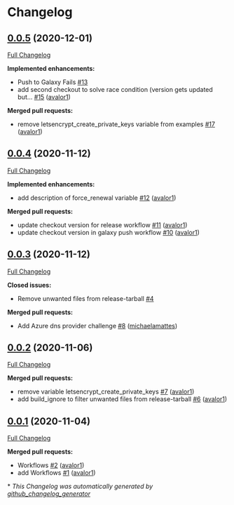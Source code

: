 # Changelog

## [0.0.5](https://github.com/T-Systems-MMS/ansible-collection-letsencrypt/tree/0.0.5) (2020-12-01)

[Full Changelog](https://github.com/T-Systems-MMS/ansible-collection-letsencrypt/compare/0.0.4...0.0.5)

**Implemented enhancements:**

- Push to Galaxy Fails [\#13](https://github.com/T-Systems-MMS/ansible-collection-letsencrypt/issues/13)
- add second checkout to solve race condition \(version gets updated but… [\#15](https://github.com/T-Systems-MMS/ansible-collection-letsencrypt/pull/15) ([avalor1](https://github.com/avalor1))

**Merged pull requests:**

- remove letsencrypt\_create\_private\_keys variable from examples [\#17](https://github.com/T-Systems-MMS/ansible-collection-letsencrypt/pull/17) ([avalor1](https://github.com/avalor1))

## [0.0.4](https://github.com/T-Systems-MMS/ansible-collection-letsencrypt/tree/0.0.4) (2020-11-12)

[Full Changelog](https://github.com/T-Systems-MMS/ansible-collection-letsencrypt/compare/0.0.3...0.0.4)

**Implemented enhancements:**

- add description of force\_renewal variable [\#12](https://github.com/T-Systems-MMS/ansible-collection-letsencrypt/pull/12) ([avalor1](https://github.com/avalor1))

**Merged pull requests:**

- update checkout version for release workflow [\#11](https://github.com/T-Systems-MMS/ansible-collection-letsencrypt/pull/11) ([avalor1](https://github.com/avalor1))
- update checkout version in galaxy push workflow [\#10](https://github.com/T-Systems-MMS/ansible-collection-letsencrypt/pull/10) ([avalor1](https://github.com/avalor1))

## [0.0.3](https://github.com/T-Systems-MMS/ansible-collection-letsencrypt/tree/0.0.3) (2020-11-12)

[Full Changelog](https://github.com/T-Systems-MMS/ansible-collection-letsencrypt/compare/0.0.2...0.0.3)

**Closed issues:**

- Remove unwanted files from release-tarball  [\#4](https://github.com/T-Systems-MMS/ansible-collection-letsencrypt/issues/4)

**Merged pull requests:**

- Add Azure dns provider challenge [\#8](https://github.com/T-Systems-MMS/ansible-collection-letsencrypt/pull/8) ([michaelamattes](https://github.com/michaelamattes))

## [0.0.2](https://github.com/T-Systems-MMS/ansible-collection-letsencrypt/tree/0.0.2) (2020-11-06)

[Full Changelog](https://github.com/T-Systems-MMS/ansible-collection-letsencrypt/compare/0.0.1...0.0.2)

**Merged pull requests:**

- remove variable letsencrypt\_create\_private\_keys [\#7](https://github.com/T-Systems-MMS/ansible-collection-letsencrypt/pull/7) ([avalor1](https://github.com/avalor1))
- add build\_ignore to filter unwanted files from release-tarball [\#6](https://github.com/T-Systems-MMS/ansible-collection-letsencrypt/pull/6) ([avalor1](https://github.com/avalor1))

## [0.0.1](https://github.com/T-Systems-MMS/ansible-collection-letsencrypt/tree/0.0.1) (2020-11-04)

[Full Changelog](https://github.com/T-Systems-MMS/ansible-collection-letsencrypt/compare/6c0445f6769360d1b8ea12df58483ac4a8b602f3...0.0.1)

**Merged pull requests:**

- Workflows [\#2](https://github.com/T-Systems-MMS/ansible-collection-letsencrypt/pull/2) ([avalor1](https://github.com/avalor1))
- add Workflows [\#1](https://github.com/T-Systems-MMS/ansible-collection-letsencrypt/pull/1) ([avalor1](https://github.com/avalor1))



\* *This Changelog was automatically generated by [github_changelog_generator](https://github.com/github-changelog-generator/github-changelog-generator)*
